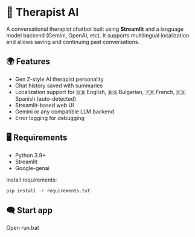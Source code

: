 # 💬 Therapist AI

A conversational therapist chatbot built using **Streamlit** and a language model backend (Gemini, OpenAI, etc). It supports multilingual localization and allows saving and continuing past conversations.

## 🌍 Features

- Gen Z-style AI therapist personality
- Chat history saved with summaries
- Localization support for 🇬🇧 English, 🇧🇬 Bulgarian, 🇫🇷 French, 🇪🇸 Spanish (auto-detected)
- Streamlit-based web UI
- Gemini or any compatible LLM backend
- Error logging for debugging

## 🖥️ Requirements

- Python 3.9+
- Streamlit
- Google-genai

Install requirements:

```bash 
pip install -r requirements.txt
```
## 🗨️ Start app
Open run.bat
